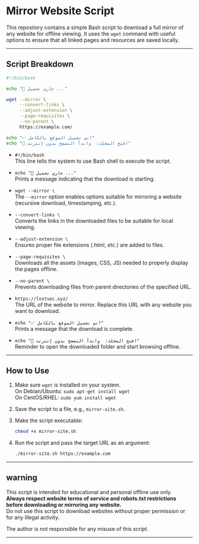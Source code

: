 
# Mirror Website Script

This repository contains a simple Bash script to download a full mirror of any website for offline viewing. It uses the `wget` command with useful options to ensure that all linked pages and resources are saved locally.

---

## Script Breakdown

```bash
#!/bin/bash

echo "📡 جاري تحميل ..."

wget --mirror \
     --convert-links \
     --adjust-extension \
     --page-requisites \
     --no-parent \
     https://example.com/

echo "✅ تم تحميل الموقع بالكامل!"
echo "📁 افتح المجلد:  وابدأ التصفح بدون إنترنت"
```

- `#!/bin/bash`  
  This line tells the system to use Bash shell to execute the script.

- `echo "📡 جاري تحميل ..."`  
  Prints a message indicating that the download is starting.

- `wget --mirror \`  
  The `--mirror` option enables options suitable for mirroring a website (recursive download, timestamping, etc.).

- `--convert-links \`  
  Converts the links in the downloaded files to be suitable for local viewing.

- `--adjust-extension \`  
  Ensures proper file extensions (.html, etc.) are added to files.

- `--page-requisites \`  
  Downloads all the assets (images, CSS, JS) needed to properly display the pages offline.

- `--no-parent \`  
  Prevents downloading files from parent directories of the specified URL.

- `https://lostsec.xyz/`  
  The URL of the website to mirror. Replace this URL with any website you want to download.

- `echo "✅ تم تحميل الموقع بالكامل!"`  
  Prints a message that the download is complete.

- `echo "📁 افتح المجلد:  وابدأ التصفح بدون إنترنت"`  
  Reminder to open the downloaded folder and start browsing offline.

---

## How to Use

1. Make sure `wget` is installed on your system.  
   On Debian/Ubuntu: `sudo apt-get install wget`  
   On CentOS/RHEL: `sudo yum install wget`

2. Save the script to a file, e.g., `mirror-site.sh`.

3. Make the script executable:  
   ```bash
   chmod +x mirror-site.sh
   ```

4. Run the script and pass the target URL as an argument:  
   ```bash
   ./mirror-site.sh https://example.com
   ```

---

## warning

This script is intended for educational and personal offline use only.  
**Always respect website terms of service and robots.txt restrictions before downloading or mirroring any website.**  
Do not use this script to download websites without proper permission or for any illegal activity.  

The author is not responsible for any misuse of this script.

---

